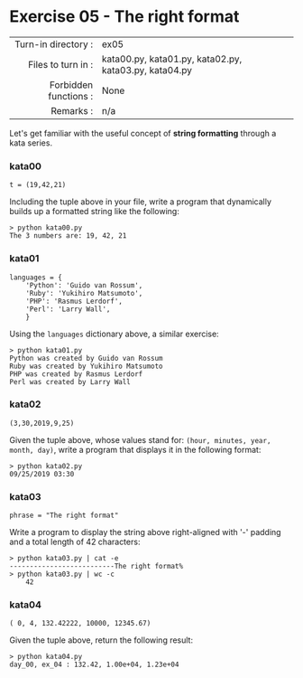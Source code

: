# Exercise 05 - The right format

|                         |                    |
| -----------------------:| ------------------ |
|   Turn-in directory :   |  ex05              |
|   Files to turn in :    |  kata00.py, kata01.py, kata02.py, kata03.py, kata04.py |
|   Forbidden functions : |  None              |
|   Remarks :             |  n/a               |

Let's get familiar with the useful concept of **string formatting** through a kata series.

### kata00

```
t = (19,42,21)
```

Including the tuple above in your file, write a program that dynamically builds up a formatted string like the following:

```console
> python kata00.py
The 3 numbers are: 19, 42, 21
```

### kata01

```
languages = {
    'Python': 'Guido van Rossum',
    'Ruby': 'Yukihiro Matsumoto',
    'PHP': 'Rasmus Lerdorf',
    'Perl': 'Larry Wall',
    }
```

Using the `languages` dictionary above, a similar exercise:

```console
> python kata01.py
Python was created by Guido van Rossum
Ruby was created by Yukihiro Matsumoto
PHP was created by Rasmus Lerdorf
Perl was created by Larry Wall
```

### kata02

```
(3,30,2019,9,25)
```

Given the tuple above, whose values stand for: `(hour, minutes, year, month, day)`, write a program that displays it in the following format:

```console
> python kata02.py
09/25/2019 03:30
```

### kata03

```
phrase = "The right format"
```

Write a program to display the string above right-aligned with '-' padding and a total length of 42 characters:

```console
> python kata03.py | cat -e
--------------------------The right format%
> python kata03.py | wc -c
    42
```

### kata04

```
( 0, 4, 132.42222, 10000, 12345.67)
```

Given the tuple above, return the following result:

```console
> python kata04.py
day_00, ex_04 : 132.42, 1.00e+04, 1.23e+04
```

